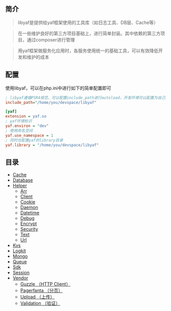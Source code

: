 ## 简介

> libyaf是提供给yaf框架使用的工具库（如日志工具、DB层、Cache等）

> 在一些维护良好的第三方项目基础上，进行简单封装。其中依赖的第三方项目，通过composer进行管理

> 用yaf框架做服务化应用时，各服务使用统一的基础工具，可以有效降低开发和维护的成本

## 配置
使用libyaf，可以在php.ini中进行如下的简单配置即可

```ini
; libyaf遵循PSR4规范，可以配置include_path进行autoload，开发环境可以配置为自己clone的libyaf目录
include_path="/home/you/devspace/libyaf"

[yaf]
extension = yaf.so
; yaf环境标识
yaf.environ = "dev"
; 使用命名空间
yaf.use_namespace = 1
; 同时也配置yaf的library目录
yaf.library = "/home/you/devspace/libyaf"
```

## 目录
- [Cache](https://github.com/qinyuguang/libyaf/blob/master/docs/Cache.md)
- [Database](https://github.com/qinyuguang/libyaf/blob/master/docs/Database.md)
- [Helper](https://github.com/qinyuguang/libyaf/blob/master/docs/Helper.md)
  - [Arr](https://github.com/qinyuguang/libyaf/blob/master/docs/Helper_Arr.md)
  - [Client](https://github.com/qinyuguang/libyaf/blob/master/docs/Helper_Client.md)
  - [Cookie](https://github.com/qinyuguang/libyaf/blob/master/docs/Helper_Cookie.md)
  - [Daemon](https://github.com/qinyuguang/libyaf/blob/master/docs/Helper_Daemon.md)
  - [Datetime](https://github.com/qinyuguang/libyaf/blob/master/docs/Helper_Datetime.md)
  - [Debug](https://github.com/qinyuguang/libyaf/blob/master/docs/Helper_Debug.md)
  - [Encrypt](https://github.com/qinyuguang/libyaf/blob/master/docs/Helper_Encrypt.md)
  - [Security](https://github.com/qinyuguang/libyaf/blob/master/docs/Helper_Security.md)
  - [Text](https://github.com/qinyuguang/libyaf/blob/master/docs/Helper_Text.md)
  - [Url](https://github.com/qinyuguang/libyaf/blob/master/docs/Helper_Url.md)
- [Kvs](https://github.com/qinyuguang/libyaf/blob/master/docs/Kvs.md)
- [Logkit](https://github.com/qinyuguang/libyaf/blob/master/docs/Logkit.md)
- [Mongo](https://github.com/qinyuguang/libyaf/blob/master/docs/Mongo.md)
- [Queue](https://github.com/qinyuguang/libyaf/blob/master/docs/Queue.md)
- [Sdk](https://github.com/qinyuguang/libyaf/blob/master/docs/Sdk.md)
- [Session](https://github.com/qinyuguang/libyaf/blob/master/docs/Session.md)
- [Vendor](https://github.com/qinyuguang/libyaf/blob/master/docs/Vendor.md)
  - [Guzzle （HTTP Client）](https://github.com/qinyuguang/libyaf/blob/master/docs/Vendor_Guzzle.md)
  - [Pagerfanta （分页）](https://github.com/qinyuguang/libyaf/blob/master/docs/Vendor_Pagerfanta.md)
  - [Upload （上传）](https://github.com/qinyuguang/libyaf/blob/master/docs/Vendor_Upload.md)
  - [Validation （验证）](https://github.com/qinyuguang/libyaf/blob/master/docs/Vendor_Validation.md)
